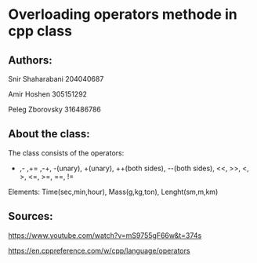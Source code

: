 #  Overloading operators methode in cpp class

## Authors:

Snir Shaharabani 204040687

Amir Hoshen 305151292

Peleg Zborovsky 316486786

## About the class:

The class consists of the operators:

+ ,- ,+= ,-+, -(unary), +(unary), ++(both sides), --(both sides), <<, >>, <, >, <=, >=, ==, !=

Elements: Time(sec,min,hour), Mass(g,kg,ton), Lenght(sm,m,km)

## Sources:

https://www.youtube.com/watch?v=mS9755gF66w&t=374s

https://en.cppreference.com/w/cpp/language/operators
